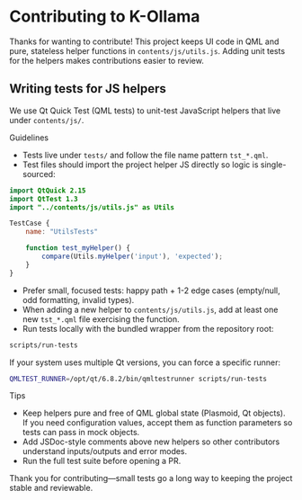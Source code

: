 # Contributing to K-Ollama

Thanks for wanting to contribute! This project keeps UI code in QML and pure, stateless helper functions in `contents/js/utils.js`. Adding unit tests for the helpers makes contributions easier to review.

## Writing tests for JS helpers

We use Qt Quick Test (QML tests) to unit-test JavaScript helpers that live under `contents/js/`.

Guidelines

- Tests live under `tests/` and follow the file name pattern `tst_*.qml`.
- Test files should import the project helper JS directly so logic is single-sourced:

```qml
import QtQuick 2.15
import QtTest 1.3
import "../contents/js/utils.js" as Utils

TestCase {
    name: "UtilsTests"

    function test_myHelper() {
        compare(Utils.myHelper('input'), 'expected');
    }
}
```

- Prefer small, focused tests: happy path + 1-2 edge cases (empty/null, odd formatting, invalid types).
- When adding a new helper to `contents/js/utils.js`, add at least one new `tst_*.qml` file exercising the function.
- Run tests locally with the bundled wrapper from the repository root:

```bash
scripts/run-tests
```

If your system uses multiple Qt versions, you can force a specific runner:

```bash
QMLTEST_RUNNER=/opt/qt/6.8.2/bin/qmltestrunner scripts/run-tests
```

Tips

- Keep helpers pure and free of QML global state (Plasmoid, Qt objects). If you need configuration values, accept them as function parameters so tests can pass in mock objects.
- Add JSDoc-style comments above new helpers so other contributors understand inputs/outputs and error modes.
- Run the full test suite before opening a PR.

Thank you for contributing—small tests go a long way to keeping the project stable and reviewable.
